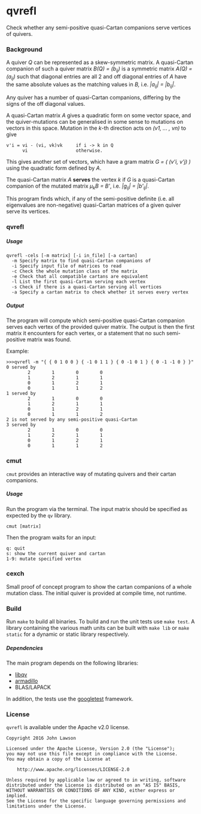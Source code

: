 # qvrefl

Check whether any semi-positive quasi-Cartan companions serve vertices of quivers.

### Background

A quiver *Q* can be represented as a skew-symmetric matrix. A quasi-Cartan
companion of such a quiver matrix *B(Q) = (b<sub>ij</sub>)* is a symmetric matrix *A(Q) =
(a<sub>ij</sub>)* such that diagonal entries are all 2 and off diagonal entries
of *A* have the same absolute values as the matching values in *B,* i.e.
*|a<sub>ij</sub>| = |b<sub>ij</sub>|*.

Any quiver has a number of quasi-Cartan companions, differing by the signs of
the off diagonal values.

A quasi-Cartan matrix *A* gives a quadratic form on some vector space, and the
quiver-mutations can be generalised in some sense to mutations on vectors in
this space. Mutation in the *k*-th direction acts on *(v1, ... , vn)* to give
```
v'i = vi - (vi, vk)vk     if i -> k in Q
      vi                  otherwise.
```
This gives another set of vectors, which have a gram matrix *G = ( (v'i, v'j) )*
using the quadratic form defined by *A*.

The quasi-Cartan matrix *A* **serves** the vertex *k* if *G* is a quasi-Cartan
companion of the mutated matrix *&mu;<sub>k</sub>B = B'*, i.e. 
*|g<sub>ij</sub>| = |b'<sub>ij</sub>|*.

This program finds which, if any of the semi-positive definite (i.e. all
eigenvalues are non-negative) quasi-Cartan matrices of a given quiver serve its
vertices.


### qvrefl

##### Usage

```
qvrefl -cels [-m matrix] [-i in_file] [-a cartan]
  -m Specify matrix to find quasi-Cartan companions of
  -i Specify input file of matrices to read
  -c Check the whole mutation class of the matrix
  -e Check that all compatible cartans are equivalent
  -l List the first quasi-Cartan serving each vertex
  -s Check if there is a quasi-Cartan serving all vertices
  -a Specify a cartan matrix to check whether it serves every vertex
```

##### Output

The program will compute which semi-positive quasi-Cartan companion serves each
vertex of the provided quiver matrix. The output is then the first matrix it
encounters for each vertex, or a statement that no such semi-positive matrix was
found.

Example:
```
>>>qvrefl -m "{ { 0 1 0 0 } { -1 0 1 1 } { 0 -1 0 1 } { 0 -1 -1 0 } }"
0 served by
        2        1        0        0
        1        2        1        1
        0        1        2        1
        0        1        1        2
1 served by
        2        1        0        0
        1        2        1        1
        0        1        2        1
        0        1        1        2
2 is not served by any semi-positive quasi-Cartan
3 served by
        2        1        0        0
        1        2        1        1
        0        1        2        1
        0        1        1        2
```

### cmut
`cmut` provides an interactive way of mutating quivers and their cartan
companions.

##### Usage
Run the program via the terminal. The input matrix should be specified as
expected by the `qv` library.

```
cmut [matrix]
```

Then the program waits for an input:
```
q: quit
s: show the current quiver and cartan
1-9: mutate specified vertex
```

### cexch
Small proof of concept program to show the cartan companions of a whole mutation
class. The initial quiver is provided at compile time, not runtime.

### Build

Run `make` to build all binaries. To build and run the unit tests use `make test`.
A library containing the various math units can be built with `make lib` or
`make static` for a dynamic or static library respectively.

##### Dependencies

The main program depends on the following libraries:

 - [libqv]
 - [armadillo]
 - BLAS/LAPACK

In addition, the tests use the [googletest] framework.

### License

`qvrefl` is available under the Apache v2.0 license.

```
Copyright 2016 John Lawson

Licensed under the Apache License, Version 2.0 (the "License");
you may not use this file except in compliance with the License.
You may obtain a copy of the License at

    http://www.apache.org/licenses/LICENSE-2.0

Unless required by applicable law or agreed to in writing, software
distributed under the License is distributed on an "AS IS" BASIS,
WITHOUT WARRANTIES OR CONDITIONS OF ANY KIND, either express or implied.
See the License for the specific language governing permissions and
limitations under the License.
```

[libqv]: https://github.com/jwlawson/qv
[armadillo]: http://arma.sourceforge.net/
[googletest]: https://github.com/google/googletest

